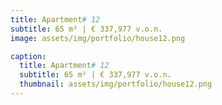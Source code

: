 ```yaml
---
title: Apartment# 12
subtitle: 65 m² | € 337,977 v.o.n.
image: assets/img/portfolio/house12.png

caption:
  title: Apartment# 12
  subtitle: 65 m² | € 337,977 v.o.n.
  thumbnail: assets/img/portfolio/house12.png
---
```



